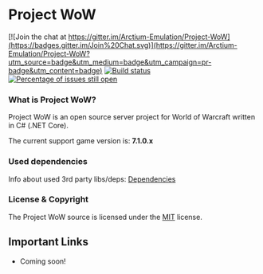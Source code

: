 # Project WoW

[![Join the chat at https://gitter.im/Arctium-Emulation/Project-WoW](https://badges.gitter.im/Join%20Chat.svg)](https://gitter.im/Arctium-Emulation/Project-WoW?utm_source=badge&utm_medium=badge&utm_campaign=pr-badge&utm_content=badge) [![Build status](https://ci.appveyor.com/api/projects/status/aaoegmcmp5emmom4/branch/master?svg=true)](https://ci.appveyor.com/project/Fabi/project-wow/branch/master) [![Percentage of issues still open](http://isitmaintained.com/badge/open/Arctium-Emulation/Project-WoW.svg)](http://isitmaintained.com/project/Arctium-Emulation/Project-WoW "Percentage of issues still open")

### What is Project WoW?

Project WoW is an open source server project for World of Warcraft written in C# (.NET Core).

The current support game version is: **7.1.0.x**

### Used dependencies
Info about used 3rd party libs/deps: [Dependencies](https://github.com/Arctium-Emulation/Project-WoW/blob/master/Deps/README.md)

### License & Copyright

The Project WoW source is licensed under the [MIT](https://github.com/Arctium-Emulation/Project-WoW/blob/master/LICENSE) license.

## Important Links

- Coming soon!
